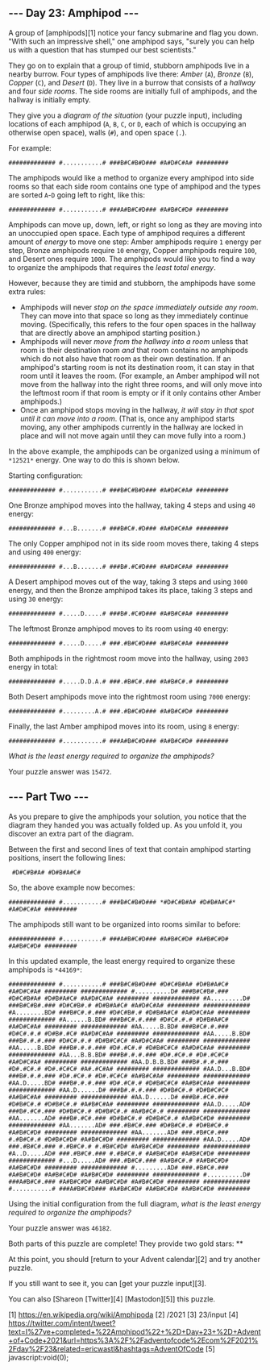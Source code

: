 
## --- Day 23: Amphipod ---

A group of [amphipods][1] notice your fancy submarine and flag you down. "With such an impressive shell," one amphipod says, "surely you can help us with a question that has stumped our best scientists."

They go on to explain that a group of timid, stubborn amphipods live in a nearby burrow. Four types of amphipods live there: *Amber* (`A`), *Bronze* (`B`), *Copper* (`C`), and *Desert* (`D`). They live in a burrow that consists of a *hallway* and four *side rooms*. The side rooms are initially full of amphipods,
and the hallway is initially empty.

They give you a *diagram of the situation* (your puzzle input), including locations of each amphipod (`A`, `B`, `C`, or `D`, each of which is occupying an otherwise open space), walls (`#`), and open space (`.`).

For example:

`#############
#...........#
###B#C#B#D###
  #A#D#C#A#
  #########
`

The amphipods would like a method to organize every amphipod into side rooms so that each side room contains one type of amphipod and the types are sorted `A`-`D` going left to right, like this:

`#############
#...........#
###A#B#C#D###
  #A#B#C#D#
  #########
`

Amphipods can move up, down, left, or right so long as they are moving into an unoccupied open space. Each type of amphipod requires a different amount of *energy* to move one step: Amber amphipods require `1` energy per step, Bronze amphipods require `10` energy, Copper amphipods require `100`, and Desert ones
require `1000`. The amphipods would like you to find a way to organize the amphipods that requires the *least total energy*.

However, because they are timid and stubborn, the amphipods have some extra rules:

* Amphipods will never *stop on the space immediately outside any room*. They can move into that space so long as they immediately continue moving. (Specifically, this refers to the four open spaces in the hallway that are directly above an amphipod starting position.)
* Amphipods will never *move from the hallway into a room* unless that room is their destination room *and* that room contains no amphipods which do not also have that room as their own destination. If an amphipod's starting room is not its destination room, it can stay in that room until it leaves the room. (For
  example, an Amber amphipod will not move from the hallway into the right three rooms, and will only move into the leftmost room if that room is empty or if it only contains other Amber amphipods.)
* Once an amphipod stops moving in the hallway, *it will stay in that spot until it can move into a room*. (That is, once any amphipod starts moving, any other amphipods currently in the hallway are locked in place and will not move again until they can move fully into a room.)

In the above example, the amphipods can be organized using a minimum of `*12521*` energy. One way to do this is shown below.

Starting configuration:

`#############
#...........#
###B#C#B#D###
  #A#D#C#A#
  #########
`

One Bronze amphipod moves into the hallway, taking 4 steps and using `40` energy:

`#############
#...B.......#
###B#C#.#D###
  #A#D#C#A#
  #########
`

The only Copper amphipod not in its side room moves there, taking 4 steps and using `400` energy:

`#############
#...B.......#
###B#.#C#D###
  #A#D#C#A#
  #########
`

A Desert amphipod moves out of the way, taking 3 steps and using `3000` energy, and then the Bronze amphipod takes its place, taking 3 steps and using `30` energy:

`#############
#.....D.....#
###B#.#C#D###
  #A#B#C#A#
  #########
`

The leftmost Bronze amphipod moves to its room using `40` energy:

`#############
#.....D.....#
###.#B#C#D###
  #A#B#C#A#
  #########
`

Both amphipods in the rightmost room move into the hallway, using `2003` energy in total:

`#############
#.....D.D.A.#
###.#B#C#.###
  #A#B#C#.#
  #########
`

Both Desert amphipods move into the rightmost room using `7000` energy:

`#############
#.........A.#
###.#B#C#D###
  #A#B#C#D#
  #########
`

Finally, the last Amber amphipod moves into its room, using `8` energy:

`#############
#...........#
###A#B#C#D###
  #A#B#C#D#
  #########
`

*What is the least energy required to organize the amphipods?*

Your puzzle answer was `15472`.

## --- Part Two ---

As you prepare to give the amphipods your solution, you notice that the diagram they handed you was actually folded up. As you unfold it, you discover an extra part of the diagram.

Between the first and second lines of text that contain amphipod starting positions, insert the following lines:

`  #D#C#B#A#
  #D#B#A#C#
`

So, the above example now becomes:

`#############
#...........#
###B#C#B#D###
  *#D#C#B#A#
  #D#B#A#C#*
  #A#D#C#A#
  #########
`

The amphipods still want to be organized into rooms similar to before:

`#############
#...........#
###A#B#C#D###
  #A#B#C#D#
  #A#B#C#D#
  #A#B#C#D#
  #########
`

In this updated example, the least energy required to organize these amphipods is `*44169*`:

`#############
#...........#
###B#C#B#D###
  #D#C#B#A#
  #D#B#A#C#
  #A#D#C#A#
  #########
#############
#..........D#
###B#C#B#.###
  #D#C#B#A#
  #D#B#A#C#
  #A#D#C#A#
  #########
#############
#A.........D#
###B#C#B#.###
  #D#C#B#.#
  #D#B#A#C#
  #A#D#C#A#
  #########
#############
#A........BD#
###B#C#.#.###
  #D#C#B#.#
  #D#B#A#C#
  #A#D#C#A#
  #########
#############
#A......B.BD#
###B#C#.#.###
  #D#C#.#.#
  #D#B#A#C#
  #A#D#C#A#
  #########
#############
#AA.....B.BD#
###B#C#.#.###
  #D#C#.#.#
  #D#B#.#C#
  #A#D#C#A#
  #########
#############
#AA.....B.BD#
###B#.#.#.###
  #D#C#.#.#
  #D#B#C#C#
  #A#D#C#A#
  #########
#############
#AA.....B.BD#
###B#.#.#.###
  #D#.#C#.#
  #D#B#C#C#
  #A#D#C#A#
  #########
#############
#AA...B.B.BD#
###B#.#.#.###
  #D#.#C#.#
  #D#.#C#C#
  #A#D#C#A#
  #########
#############
#AA.D.B.B.BD#
###B#.#.#.###
  #D#.#C#.#
  #D#.#C#C#
  #A#.#C#A#
  #########
#############
#AA.D...B.BD#
###B#.#.#.###
  #D#.#C#.#
  #D#.#C#C#
  #A#B#C#A#
  #########
#############
#AA.D.....BD#
###B#.#.#.###
  #D#.#C#.#
  #D#B#C#C#
  #A#B#C#A#
  #########
#############
#AA.D......D#
###B#.#.#.###
  #D#B#C#.#
  #D#B#C#C#
  #A#B#C#A#
  #########
#############
#AA.D......D#
###B#.#C#.###
  #D#B#C#.#
  #D#B#C#.#
  #A#B#C#A#
  #########
#############
#AA.D.....AD#
###B#.#C#.###
  #D#B#C#.#
  #D#B#C#.#
  #A#B#C#.#
  #########
#############
#AA.......AD#
###B#.#C#.###
  #D#B#C#.#
  #D#B#C#.#
  #A#B#C#D#
  #########
#############
#AA.......AD#
###.#B#C#.###
  #D#B#C#.#
  #D#B#C#.#
  #A#B#C#D#
  #########
#############
#AA.......AD#
###.#B#C#.###
  #.#B#C#.#
  #D#B#C#D#
  #A#B#C#D#
  #########
#############
#AA.D.....AD#
###.#B#C#.###
  #.#B#C#.#
  #.#B#C#D#
  #A#B#C#D#
  #########
#############
#A..D.....AD#
###.#B#C#.###
  #.#B#C#.#
  #A#B#C#D#
  #A#B#C#D#
  #########
#############
#...D.....AD#
###.#B#C#.###
  #A#B#C#.#
  #A#B#C#D#
  #A#B#C#D#
  #########
#############
#.........AD#
###.#B#C#.###
  #A#B#C#D#
  #A#B#C#D#
  #A#B#C#D#
  #########
#############
#..........D#
###A#B#C#.###
  #A#B#C#D#
  #A#B#C#D#
  #A#B#C#D#
  #########
#############
#...........#
###A#B#C#D###
  #A#B#C#D#
  #A#B#C#D#
  #A#B#C#D#
  #########
`

Using the initial configuration from the full diagram, *what is the least energy required to organize the amphipods?*

Your puzzle answer was `46182`.

Both parts of this puzzle are complete! They provide two gold stars: **

At this point, you should [return to your Advent calendar][2] and try another puzzle.

If you still want to see it, you can [get your puzzle input][3].

You can also [Shareon [Twitter][4] [Mastodon][5]] this puzzle.

[1] https://en.wikipedia.org/wiki/Amphipoda
[2] /2021
[3] 23/input
[4] https://twitter.com/intent/tweet?text=I%27ve+completed+%22Amphipod%22+%2D+Day+23+%2D+Advent+of+Code+2021&url=https%3A%2F%2Fadventofcode%2Ecom%2F2021%2Fday%2F23&related=ericwastl&hashtags=AdventOfCode
[5] javascript:void(0);

